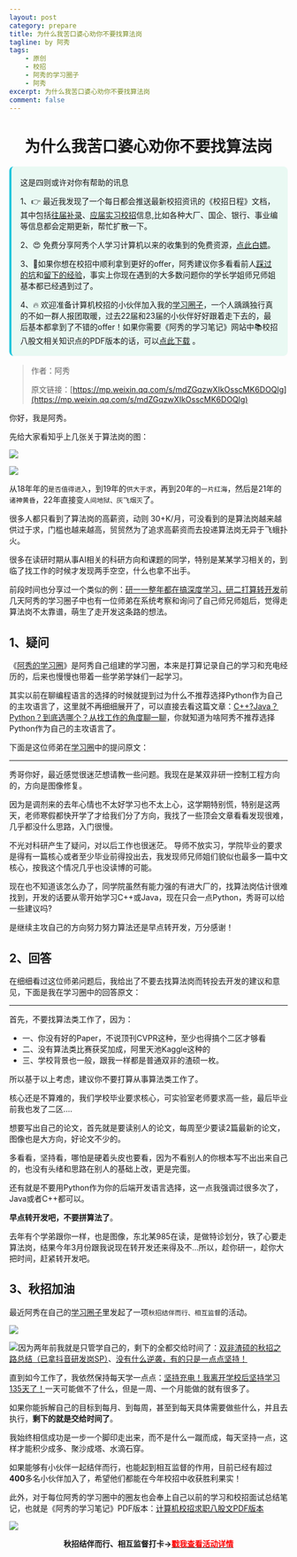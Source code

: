 ```yaml
---
layout: post
category: prepare
title: 为什么我苦口婆心劝你不要找算法岗
tagline: by 阿秀
tags:
    - 原创
    - 校招
    - 阿秀的学习圈子
    - 阿秀
excerpt: 为什么我苦口婆心劝你不要找算法岗
comment: false
---
```




<h1 align="center">
为什么我苦口婆心劝你不要找算法岗
</h1>
<div style="border-color: #24C6DC;
            background-color: #e9f9f3;         
            margin: 1rem 0;
        padding: .25rem 1rem;
        border-left-width: .3rem;
        border-left-style: solid;
        border-radius: .5rem;
        color: inherit;">
  <p>这是四则或许对你有帮助的讯息</p>
  <p>1、👉 最近我发现了一个每日都会推送最新校招资讯的《校招日程》文档，其中包括<a style="text-decoration: underline" href="https://flowus.cn/share/ee50d5eb-3cd5-4f74-880e-95b215dd4ff2" target="_blank">往届补录</a>、<a style="text-decoration: underline" href="https://flowus.cn/share/5f327c98-1e31-46c8-b86b-5ac6105e021f" target="_blank">应届实习校招</a>信息,比如各种大厂、国企、银行、事业编等信息都会定期更新，帮忙扩散一下。</p>  
  <p>2、😍
    免费分享阿秀个人学习计算机以来的收集到的免费资源，<a style="text-decoration: underline" href="/notes/07-resources/01-free/01-introduce.html" target="_blank">点此白嫖</a>。
  </p>
  <p>3、🚀如果你想在校招中顺利拿到更好的offer，阿秀建议你多看看前人<a style="text-decoration: underline" href="https://www.yuque.com/tuobaaxiu/httmmc/npg1k81zeq4wfpyz" target="_blank">踩过的坑</a>和<a style="text-decoration: underline"  target="_blank" href="https://www.yuque.com/tuobaaxiu/httmmc/gge9ppd0mbu2d3dp">留下的经验</a>，事实上你现在遇到的大多数问题你的学长学姐师兄师姐基本都已经遇到过了。
  </p>
  <p>4、🔥 欢迎准备计算机校招的小伙伴加入我的<a  style="text-decoration: underline" href="https://www.yuque.com/tuobaaxiu/httmmc/xg0otqvc17wfx4u9" target="_blank">学习圈子</a>，一个人踽踽独行真的不如一群人报团取暖，过去22届和23届的小伙伴好好跟着走下去的，最后基本都拿到了不错的offer！如果你需要《阿秀的学习笔记》网站中📚︎校招八股文相关知识点的PDF版本的话，可以<a style="text-decoration: underline" href="/notes/08-other/02-question.html#_5、如何下载阿秀的学习笔记内容pdf版本" target="_blank">点此下载</a> 。</p>   </div>



>作者：阿秀
>
>原文链接：[https://mp.weixin.qq.com/s/mdZGqzwXIkOsscMK6DOQlg](https://mp.weixin.qq.com/s/mdZGqzwXIkOsscMK6DOQlg)



你好，我是阿秀。

先给大家看知乎上几张关于算法岗的图：

![](https://axiu-image-bed.oss-cn-shanghai.aliyuncs.com/img/202206220051123.png)

![](https://axiu-image-bed.oss-cn-shanghai.aliyuncs.com/img/202206220051075.png)

从18年年的`是否值得进入`，到19年的`供大于求`，再到20年的`一片红海`，然后是21年的`诸神黄昏`，22年直接变`人间地狱、灰飞烟灭`了。

很多人都只看到了算法岗的高薪资，动则 30+K/月，可没看到的是算法岗越来越供过于求，门槛也越来越高，贸贸然为了追求高薪资而去投递算法岗无异于飞蛾扑火。

很多在读研时期从事AI相关的科研方向和课题的同学，特别是某某学习相关的，到临了找工作的时候才发现两手空空，什么也拿不出手。

前段时间也分享过一个类似的例：[研一一整年都在搞深度学习，研二打算转开发](./20220530-研一一整年都在搞深度学习，研二打算转开发.md)前几天阿秀的学习圈子中也有一位师弟在系统考察和询问了自己师兄师姐后，觉得走算法岗不太靠谱，萌生了走开发这条路的想法。





## 1、疑问

《[阿秀的学习圈](http://mp.weixin.qq.com/s?__biz=Mzg2MDU0ODM3MA==&mid=2247503490&idx=1&sn=c0774b72d6db21f49a3ffb9bf500dd29&chksm=ce2632fff951bbe947883131ec62d4f3746355b7f2466a5b2a6c463de36ed9db80954299b6c6&scene=21#wechat_redirect)》是阿秀自己组建的学习圈，本来是打算记录自己的学习和充电经历的，后来也慢慢也带着一些学弟学妹们一起学习。

其实以前在聊编程语言的选择的时候就提到过为什么不推荐选择Python作为自己的主攻语言了，这里就不再细细展开了，可以直接去看这篇文章：[C++?Java？Python？到底选哪个？从找工作的角度聊一聊](http://mp.weixin.qq.com/s?__biz=Mzg2MDU0ODM3MA==&mid=2247493242&idx=1&sn=84925d3afb50970ef8e68ca214a02b80&chksm=ce261a07f9519311447d7d162c78105918e592fad8f467df3ac52c025d143085226d8d07bc3f&scene=21#wechat_redirect)，你就知道为啥阿秀不推荐选择Python作为自己的主攻语言了。

下面是这位师弟在[学习圈](http://mp.weixin.qq.com/s?__biz=Mzg2MDU0ODM3MA==&mid=2247503490&idx=1&sn=c0774b72d6db21f49a3ffb9bf500dd29&chksm=ce2632fff951bbe947883131ec62d4f3746355b7f2466a5b2a6c463de36ed9db80954299b6c6&scene=21#wechat_redirect)中的提问原文：

---

秀哥你好，最近感觉很迷茫想请教一些问题。我现在是某双非研一控制工程方向的，方向是图像修复。

因为是调剂来的去年心情也不太好学习也不太上心，这学期特别慌，特别是这两天，老师寒假都快开学了才给我们分了方向，我找了一些顶会文章看看发现很难，几乎都没什么思路，入门很慢。

不光对科研产生了疑问，对以后工作也很迷茫。 导师不放实习，学院毕业的要求是得有一篇核心或者至少毕业前得投出去，我发现师兄师姐们貌似也最多一篇中文核心，按我这个情况几乎也没读博的可能。

现在也不知道该怎么办了，同学院虽然有能力强的有进大厂的，找算法岗估计很难找到，开发的话要从零开始学习C++或Java，现在只会一点Python，秀哥可以给一些建议吗?

是继续主攻自己的方向努力努力算法还是早点转开发，万分感谢！



## 2、回答

在细细看过这位师弟问题后，我给出了不要去找算法岗而转投去开发的建议和意见，下面是我在学习圈中的回答原文：

---

首先，不要找算法类工作了，因为：

- 一、你没有好的Paper，不说顶刊CVPR这种，至少也得搞个二区才够看
- 二、没有算法类比赛获奖加成，阿里天池Kaggle这种的
- 三、学校背景也一般，跟我一样都是普通双非的渣硕一枚。

所以基于以上考虑，建议你不要打算从事算法类工作了。

核心还是不算难的，我们学校毕业要求核心，可实验室老师要求高一些，最后毕业前我也发了二区....

想要写出自己的论文，首先就是要读别人的论文，每周至少要读2篇最新的论文，图像也是大方向，好论文不少的。

多看看，坚持看，哪怕是硬着头皮也要看，因为不看别人的你根本写不出出来自己的，也没有头绪和思路在别人的基础上改，更是完蛋。

 还有就是不要用Python作为你的后端开发语言选择，这一点我强调过很多次了，Java或者C++都可以。 

**早点转开发吧，不要拼算法了**。

去年有个学弟跟你一样，也是图像，东北某985在读，是做特诊划分，铁了心要走算法岗，结果今年3月份跟我说现在转开发还来得及不...所以，趁你研一，趁你大把时间，赶紧转开发吧。

## 3、秋招加油

最近阿秀在自己的[学习圈子](http://mp.weixin.qq.com/s?__biz=Mzg2MDU0ODM3MA==&mid=2247503490&idx=1&sn=c0774b72d6db21f49a3ffb9bf500dd29&chksm=ce2632fff951bbe947883131ec62d4f3746355b7f2466a5b2a6c463de36ed9db80954299b6c6&scene=21#wechat_redirect)里发起了一项`秋招结伴而行、相互监督`的活动。

![](https://axiu-image-bed.oss-cn-shanghai.aliyuncs.com/img/202206181602774.png)

![](https://axiu-image-bed.oss-cn-shanghai.aliyuncs.com/img/202206181602169.png)因为两年前我就是只管学自己的，剩下的全都交给时间了：[双非渣硕的秋招之路总结（已拿抖音研发岗SP）](http://mp.weixin.qq.com/s?__biz=Mzg2MDU0ODM3MA==&mid=2247484185&idx=1&sn=39728960ae985a4ecda34da4fb076865&chksm=ce25ff64f95276727955bf6eb0838763c4864fa923d59440a4a3025f8b81df4fab219cba0a8f&scene=21#wechat_redirect)、[没有什么逆袭，有的只是一点点坚持！](http://mp.weixin.qq.com/s?__biz=Mzg2MDU0ODM3MA==&mid=2247490699&idx=1&sn=0f7a1ee4100a310d679f5ab84fbfa3bc&chksm=ce25e0f6f95269e08c740d212bc7b0d7a4f9a5c01b9a5fff7ed92c30f2348638a3b0c829374e&scene=21#wechat_redirect)

直到如今工作了，我依然保持每天学一点点：[坚持充电！我离开学校后坚持学习135天了！](http://mp.weixin.qq.com/s?__biz=Mzg2MDU0ODM3MA==&mid=2247502656&idx=1&sn=f277a32fe401896bf35744baff6e16b1&chksm=ce26373df951be2b5bb79d9b5a98bdfce33effe9a078ef3bcef535c69a3ec9ddab0a0155d93a&scene=21#wechat_redirect)一天可能做不了什么，但是一周、一个月能做的就有很多了。

如果你能拆解自己的目标到每月、到每周，甚至到每天具体需要做些什么，并且去执行，**剩下的就是交给时间了**。

我始终相信成功是一步一个脚印走出来，而不是什么一蹴而成，每天坚持一点，这样才能积少成多、聚沙成塔、水滴石穿。

如果能够有小伙伴一起结伴而行，也能起到相互监督的作用，目前已经有超过**400**多名小伙伴加入了，希望他们都能在今年校招中收获胜利果实！

此外，对于每位阿秀的学习圈中的圈友也会奉上自己以前的学习和校招面试总结笔记，也就是《阿秀的学习笔记》PDF版本：[计算机校招求职八股文PDF版本](http://mp.weixin.qq.com/s?__biz=Mzg2MDU0ODM3MA==&mid=2247503555&idx=1&sn=7bfa20dc7c494187630eb48d8a383ede&chksm=ce2632bef951bba8424f4c3f20747cbafc454a664e533896baebdc54328c47dc6a9eeedec162&scene=21#wechat_redirect)

![](https://axiu-image-bed.oss-cn-shanghai.aliyuncs.com/img/202206181602298.png)

<div align="center" style="font-weight: bold">秋招结伴而行、相互监督打卡-><a href="http://mp.weixin.qq.com/s?__biz=Mzg2MDU0ODM3MA==&mid=2247503490&idx=1&sn=c0774b72d6db21f49a3ffb9bf500dd29&chksm=ce2632fff951bbe947883131ec62d4f3746355b7f2466a5b2a6c463de36ed9db80954299b6c6&scene=21#wechat_redirect"><span style="color:red">戳我查看活动详情</span></a>
</div>










